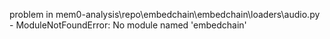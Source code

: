problem in mem0-analysis\repo\embedchain\embedchain\loaders\audio.py - ModuleNotFoundError: No module named 'embedchain'
